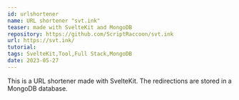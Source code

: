 ```yaml
---
id: urlshortener
name: URL shortener "svt.ink"
teaser: made with SvelteKit and MongoDB
repository: https://github.com/ScriptRaccoon/svt.ink
url: https://svt.ink/
tutorial:
tags: SvelteKit,Tool,Full Stack,MongoDB
date: 2023-05-27
---
```


This is a URL shortener made with SvelteKit. The redirections are stored in a MongoDB database.
